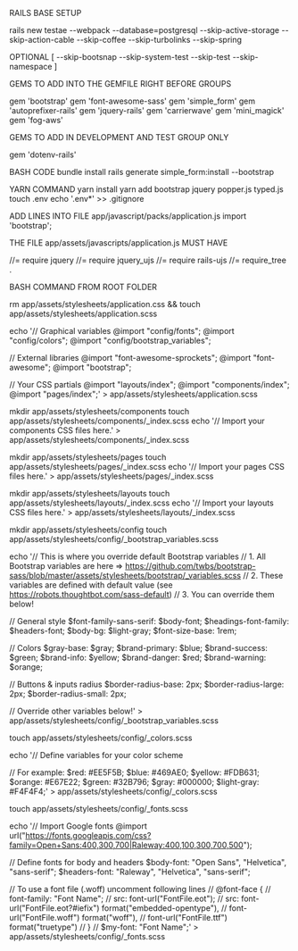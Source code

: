 RAILS BASE SETUP

rails new testae --webpack --database=postgresql --skip-active-storage --skip-action-cable --skip-coffee --skip-turbolinks --skip-spring

OPTIONAL [ --skip-bootsnap --skip-system-test --skip-test  --skip-namespace ]



GEMS TO ADD INTO THE GEMFILE RIGHT BEFORE GROUPS

gem 'bootstrap'
gem 'font-awesome-sass'
gem 'simple_form'
gem 'autoprefixer-rails'
gem 'jquery-rails'
gem 'carrierwave'
gem 'mini_magick'
gem 'fog-aws'


GEMS TO ADD IN DEVELOPMENT AND TEST GROUP ONLY

gem 'dotenv-rails'



BASH CODE
bundle install
rails generate simple_form:install --bootstrap



YARN COMMAND
yarn install
yarn add bootstrap jquery popper.js typed.js
touch .env
echo '.env*' >> .gitignore



ADD LINES INTO FILE app/javascript/packs/application.js
import 'bootstrap';


THE FILE app/assets/javascripts/application.js MUST HAVE

//= require jquery
//= require jquery_ujs
//= require rails-ujs
//= require_tree .





BASH COMMAND FROM ROOT FOLDER

rm app/assets/stylesheets/application.css && touch app/assets/stylesheets/application.scss

echo '// Graphical variables
@import "config/fonts";
@import "config/colors";
@import "config/bootstrap_variables";

// External libraries
@import "font-awesome-sprockets";
@import "font-awesome";
@import "bootstrap";

// Your CSS partials
@import "layouts/index";
@import "components/index";
@import "pages/index";' > app/assets/stylesheets/application.scss





mkdir app/assets/stylesheets/components
touch app/assets/stylesheets/components/_index.scss
echo '// Import your components CSS files here.' > app/assets/stylesheets/components/_index.scss

mkdir app/assets/stylesheets/pages
touch app/assets/stylesheets/pages/_index.scss
echo '// Import your pages CSS files here.' > app/assets/stylesheets/pages/_index.scss

mkdir app/assets/stylesheets/layouts
touch app/assets/stylesheets/layouts/_index.scss
echo '// Import your layouts CSS files here.' > app/assets/stylesheets/layouts/_index.scss

mkdir app/assets/stylesheets/config
touch app/assets/stylesheets/config/_bootstrap_variables.scss

echo '// This is where you override default Bootstrap variables
// 1. All Bootstrap variables are here => https://github.com/twbs/bootstrap-sass/blob/master/assets/stylesheets/bootstrap/_variables.scss
// 2. These variables are defined with default value (see https://robots.thoughtbot.com/sass-default)
// 3. You can override them below!

// General style
$font-family-sans-serif:  $body-font;
$headings-font-family:    $headers-font;
$body-bg:                 $light-gray;
$font-size-base: 1rem;

// Colors
$gray-base:       $gray;
$brand-primary:   $blue;
$brand-success:   $green;
$brand-info:      $yellow;
$brand-danger:    $red;
$brand-warning:   $orange;

// Buttons & inputs radius
$border-radius-base:  2px;
$border-radius-large: 2px;
$border-radius-small: 2px;

// Override other variables below!' > app/assets/stylesheets/config/_bootstrap_variables.scss


touch app/assets/stylesheets/config/_colors.scss

echo '// Define variables for your color scheme

// For example:
$red: #EE5F5B;
$blue: #469AE0;
$yellow: #FDB631;
$orange: #E67E22;
$green: #32B796;
$gray: #000000;
$light-gray: #F4F4F4;' > app/assets/stylesheets/config/_colors.scss


touch app/assets/stylesheets/config/_fonts.scss

echo '// Import Google fonts
@import url("https://fonts.googleapis.com/css?family=Open+Sans:400,300,700|Raleway:400,100,300,700,500");

// Define fonts for body and headers
$body-font: "Open Sans", "Helvetica", "sans-serif";
$headers-font: "Raleway", "Helvetica", "sans-serif";

// To use a font file (.woff) uncomment following lines
// @font-face {
//   font-family: "Font Name";
//   src: font-url("FontFile.eot");
//   src: font-url("FontFile.eot?#iefix") format("embedded-opentype"),
//        font-url("FontFile.woff") format("woff"),
//        font-url("FontFile.ttf") format("truetype")
// }
// $my-font: "Font Name";' > app/assets/stylesheets/config/_fonts.scss


